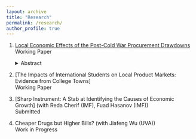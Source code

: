 ```yaml
---
layout: archive
title: "Research"
permalink: /research/
author_profile: true
---
```



1. [Local Economic Effects of the Post-Cold War Procurement Drawdowns](../files/paper1.pdf)
    Working Paper
   <details><summary>Abstract</summary>   
   Abstract
   </details>


2. [The Impacts of International Students on Local Product Markets: Evidence from College Towns] <br/>
   Working Paper 

3. [Sharp Instrument: A Stab at Identifying the Causes of Economic Growth] (with Reda Cherif (IMF), Fuad Hasanov (IMF)) <br/>
   Submitted

4. Cheaper Drugs but Higher Bills? (with Jiafeng Wu (UVA)) <br/>
   Work in Progress
